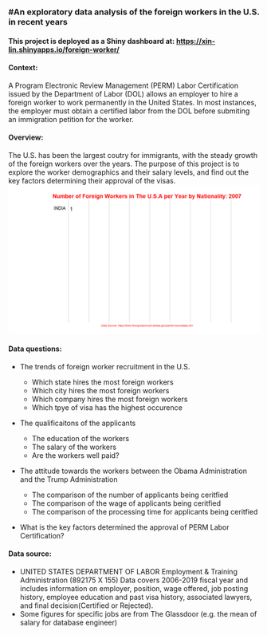 ### #An exploratory data analysis of the foreign workers in the U.S. in recent years

#### This project is deployed as a Shiny dashboard at: https://xin-lin.shinyapps.io/foreign-worker/
#### Context:
A Program Electronic Review Management (PERM) Labor Certification issued by the Department of Labor (DOL) allows an employer to hire 
a foreign worker to work permanently in the United States. In most instances, the employer must obtain a certified labor from the DOL 
before submiting an immigration petition for the worker. 

#### Overview:
The U.S. has been the largest coutry for immigrants, with the steady growth of the foreign workers over the years. The purpose of this project is to explore the worker demographics and their salary levels, and find out the key factors determining their approval of the visas.
<img src='images/gganim.gif'>
#### Data questions:
* The trends of foreign worker recruitment in the U.S.
  * Which state hires the most foreign workers
  * Which city hires the most foreign workers
  * Which company hires the most foreign workers
  * Which tpye of visa has the highest occurence 

* The qualificaitons of the applicants 
	* The education of the workers
	* The salary of the workers
	* Are the workers well paid?

* The attitude towards the workers between the Obama Administration and the Trump Administration
	* The comparison of the number of applicants being ceritfied 
	* The comparison of the wage of applicants being ceritfied  
	* The comparison of the processing time for applicants being ceritfied 

* What is the key factors determined the approval of PERM Labor Certification? 
#### Data source:
* UNITED STATES DEPARTMENT OF LABOR Employment & Training Administration (892175 X 155) 
Data covers 2006-2019 fiscal year and includes information on employer, position, wage offered, job posting history, employee 
education and past visa history, associated lawyers, and final decision(Certified or Rejected).
* Some figures for specific jobs are from The Glassdoor (e.g. the mean of salary for database engineer) 

